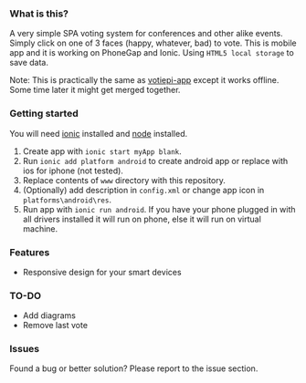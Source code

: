 ### What is this?
A very simple SPA voting system for conferences and other alike events. Simply click on one of 3 faces (happy, whatever, bad) to vote. This is mobile app and it is working on PhoneGap and Ionic. Using `HTML5 local storage` to save data.

Note: This is practically the same as [votiepi-app](https://github.com/Teodors/votiepi-app) except it works offline. Some time later it might get merged together. 

### Getting started
You will need [ionic](http://ionicframework.com/) installed and [node](http://nodejs.org/) installed.
 1. Create app with `ionic start myApp blank`. 
 2. Run `ionic add platform android` to create android app or replace with ios for iphone (not tested). 
 3. Replace contents of `www` directory with this repository.
 4. (Optionally) add description in `config.xml` or change app icon in `platforms\android\res`.
 5. Run app with `ionic run android`. If you have your phone plugged in with all drivers installed it will run on phone, else it will run on virtual machine.

### Features
 * Responsive design for your smart devices

### TO-DO
 * Add diagrams
 * Remove last vote

### Issues
Found a bug or better solution? Please report to the issue section.
